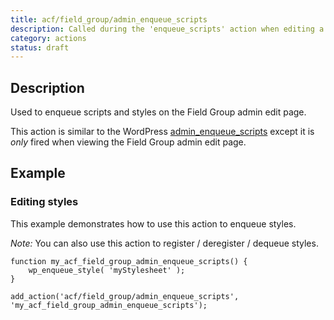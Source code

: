 ```yaml
---
title: acf/field_group/admin_enqueue_scripts
description: Called during the 'enqueue_scripts' action when editing a field group.
category: actions
status: draft
---
```


## Description
Used to enqueue scripts and styles on the Field Group admin edit page.

This action is similar to the WordPress [admin_enqueue_scripts](https://developer.wordpress.org/reference/hooks/admin_enqueue_scripts/) except it is _only_ fired when viewing the Field Group admin edit page.

## Example

### Editing styles
This example demonstrates how to use this action to enqueue styles.

_Note:_ You can also use this action to register / deregister / dequeue styles.
```
function my_acf_field_group_admin_enqueue_scripts() {
	wp_enqueue_style( 'myStylesheet' );
}

add_action('acf/field_group/admin_enqueue_scripts', 'my_acf_field_group_admin_enqueue_scripts');
```
